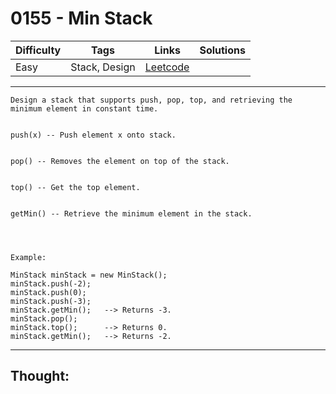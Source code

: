 # 0155 - Min Stack

Difficulty  | Tags | Links | Solutions
----------- | ---- | ----- | -----
Easy | Stack, Design | [Leetcode](https://leetcode.com/problems/min-stack/description/) |


-----------

```
Design a stack that supports push, pop, top, and retrieving the minimum element in constant time.


push(x) -- Push element x onto stack.


pop() -- Removes the element on top of the stack.


top() -- Get the top element.


getMin() -- Retrieve the minimum element in the stack.




Example:

MinStack minStack = new MinStack();
minStack.push(-2);
minStack.push(0);
minStack.push(-3);
minStack.getMin();   --> Returns -3.
minStack.pop();
minStack.top();      --> Returns 0.
minStack.getMin();   --> Returns -2.
```

-----------

## Thought:

